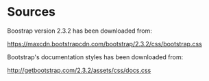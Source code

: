 # Sources

Boostrap version 2.3.2 has been downloaded from:

https://maxcdn.bootstrapcdn.com/bootstrap/2.3.2/css/bootstrap.css

Bootstrap's documentation styles has been downloaded from:

http://getbootstrap.com/2.3.2/assets/css/docs.css
